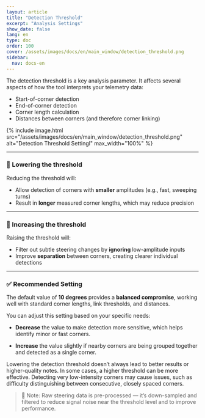 ```yaml
---
layout: article
title: "Detection Threshold"
excerpt: "Analysis Settings"
show_date: false
lang: en
type: doc
order: 100
cover: /assets/images/docs/en/main_window/detection_threshold.png
sidebar:
  nav: docs-en
---
```


The detection threshold is a key analysis parameter. It affects several aspects of how the tool interprets your telemetry data:

- Start-of-corner detection  
- End-of-corner detection  
- Corner length calculation  
- Distances between corners (and therefore corner linking)

{% include image.html
   src="/assets/images/docs/en/main_window/detection_threshold.png"
   alt="Detection Threshold Settingl"
   max_width="100%" %}

---

### 🔽 Lowering the threshold

Reducing the threshold will:

- Allow detection of corners with **smaller** amplitudes (e.g., fast, sweeping turns)
- Result in **longer** measured corner lengths, which may reduce precision

---

### 🔼 Increasing the threshold

Raising the threshold will:

- Filter out subtle steering changes by **ignoring** low-amplitude inputs
- Improve **separation** between corners, creating clearer individual detections

---

### ✅ Recommended Setting

The default value of **10 degrees** provides a **balanced compromise**, working well with standard corner lengths, link thresholds, and distances.

You can adjust this setting based on your specific needs:

- **Decrease** the value to make detection more sensitive, which helps identify minor or fast corners.

- **Increase** the value slightly if nearby corners are being grouped together and detected as a single corner.

Lowering the detection threshold doesn’t always lead to better results or higher-quality notes. In some cases, a higher threshold can be more effective. Detecting very low-intensity corners may cause issues, such as difficulty distinguishing between consecutive, closely spaced corners.

> 📌 Note: Raw steering data is pre-processed — it’s down-sampled and filtered to reduce signal noise near the threshold level and to improve performance.
